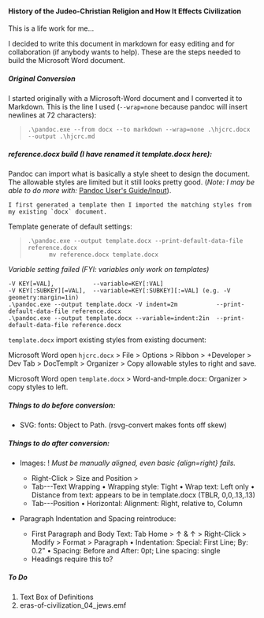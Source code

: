 #### History of the Judeo-Christian Religion and How It Effects Civilization

This is a life work for me...

I decided to write this document in markdown for easy editing and for collaboration (if anybody wants to help). These are the steps needed to build the Microsoft Word document.

##### Original Conversion

I started originally with a Microsoft-Word document and I converted it to Markdown. This is the line I used (`--wrap=none` because pandoc will insert newlines at 72 characters):

>     .\pandoc.exe --from docx --to markdown --wrap=none .\hjcrc.docx --output .\hjcrc.md

##### reference.docx build (I have renamed it template.docx here):

Pandoc can import what is basically a style sheet to design the document. The allowable styles are limited but it still looks pretty good. (*Note: I may be able to do more with:* [Pandoc User's Guide/Input](https://pandoc.org/MANUAL.html#input)).

	I first generated a template then I imported the matching styles from my existing `docx` document.

Template generate of default settings:

>     .\pandoc.exe --output template.docx --print-default-data-file reference.docx
>			mv reference.docx template.docx

*Variable setting failed (FYI: variables only work on templates)*

    -V KEY[=VAL],           --variable=KEY[:VAL]
    -V KEY[:SUBKEY][=VAL],  --variable=KEY[:SUBKEY][:=VAL] (e.g. -V geometry:margin=1in)
    .\pandoc.exe --output template.docx -V indent=2m           --print-default-data-file reference.docx   
    .\pandoc.exe --output template.docx --variable=indent:2in  --print-default-data-file reference.docx

`template.docx` import existing styles from existing document:

  Microsoft Word open `hjcrc.docx` > File > Options > Ribbon > +Developer > Dev Tab > DocTemplt > Organizer > Copy allowable styles to right and save.

  Microsoft Word open `template.docx`  > Word-and-tmple.docx: Organizer > copy styles to left.

##### Things to do before conversion:

* SVG: fonts: Object to Path. (rsvg-convert makes fonts off skew)

##### Things to do after conversion:

* Images: 
	! *Must be manually aligned, even basic {align=right} fails.*
	+ Right-Click > Size and Position >
	+ Tab---Text Wrapping
		• Wrapping style:			Tight
		• Wrap text:					Left only
		• Distance from text: appears to be in template.docx (TBLR, 0,0,.13,.13)
	+ Tab---Position
		• Horizontal:					Alignment: Right, relative to, Column

* Paragraph Indentation and Spacing reintroduce:
	+ First Paragraph and Body Text:
		Tab Home > ↑ 		& 	↑ > Right-Click > Modify > Format > Paragraph
			• Indentation: 	Special: First Line; By: 0.2"
			• Spacing:			Before and After: 0pt; Line spacing: single
	+ Headings require this to?

##### To Do

1) Text Box of Definitions
2) eras-of-civilization_04_jews.emf